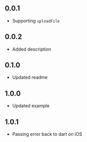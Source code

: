 ## 0.0.1

* Supporting `uploadFile`

## 0.0.2

* Added description

## 0.1.0

* Updated readme

## 1.0.0

* Updated example

## 1.0.1

* Passing error back to dart on iOS